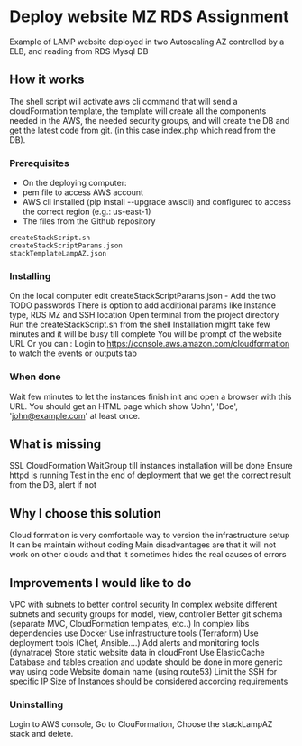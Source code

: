 # Deploy website MZ RDS Assignment

Example of LAMP website deployed in two Autoscaling AZ controlled by a ELB, 
and reading from RDS Mysql DB

## How it works

The shell script will activate aws cli command that will send a cloudFormation template,
the template will create all the components needed in the AWS, the needed security groups,
and will create the DB and get the latest code from git. 
(in this case index.php which read from the DB).

### Prerequisites

- On the deploying computer:
- pem file to access AWS account
- AWS cli installed (pip install --upgrade awscli) and configured to access the correct region (e.g.: us-east-1)
- The files from the Github repository
```
createStackScript.sh
createStackScriptParams.json
stackTemplateLampAZ.json
```

### Installing

On the local computer edit createStackScriptParams.json - Add the two TODO passwords
There is option to add additional params like Instance type, RDS MZ and SSH location
Open terminal from the project directory
Run the createStackScript.sh from the shell
Installation might take few minutes and it will be busy till complete
You will be prompt of the website URL
Or you can :
Login to https://console.aws.amazon.com/cloudformation to watch the events or outputs tab

### When done

Wait few minutes to let the instances finish init and open a browser with this URL.
You should get an HTML page which show 'John', 'Doe', 'john@example.com' at least once.  


## What is missing

SSL
CloudFormation WaitGroup till instances installation will be done
Ensure httpd is running
Test in the end of deployment that we get the correct result from the DB, alert if not


## Why I choose this solution

Cloud formation is very comfortable way to version the infrastructure setup
It can be maintain without coding
Main disadvantages are that it will not work on other clouds and that it sometimes hides 
the real causes of errors


## Improvements I would like to do

VPC with subnets to better control security
In complex website different subnets and security groups for model, view, controller
Better git schema (separate MVC, CloudFormation templates, etc..) 
In complex libs dependencies use Docker
Use infrastructure tools (Terraform)
Use deployment tools (Chef, Ansible....)
Add alerts and monitoring tools (dynatrace)
Store static website data in cloudFront
Use ElasticCache
Database and tables creation and update should be done in more generic way using code
Website domain name (using route53)
Limit the SSH for specific IP
Size of Instances should be considered according requirements


### Uninstalling

Login to AWS console, Go to ClouFormation, Choose the stackLampAZ stack and delete.







